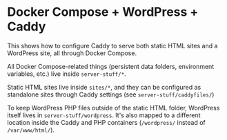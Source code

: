 # Docker Compose + WordPress + Caddy

This shows how to configure Caddy to serve both static HTML sites and a WordPress site, all through Docker Compose.

All Docker Compose-related things (persistent data folders, environment variables, etc.) live inside `server-stuff/*`.

Static HTML sites live inside `sites/*`, and they can be configured as standalone sites through Caddy settings (see `server-stuff/caddyfiles/`)

To keep WordPress PHP files outside of the static HTML folder, WordPress itself lives in `server-stuff/wordpress`. It's also mapped to a different location inside the Caddy and PHP containers (`/wordpress/` instead of `/var/www/html/`).
